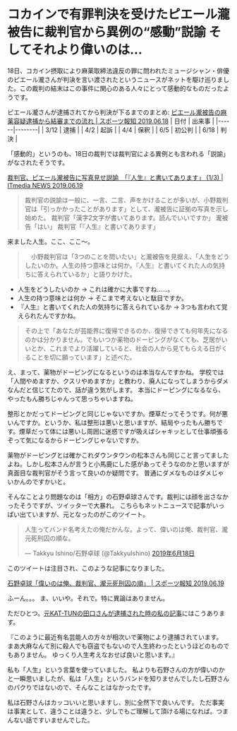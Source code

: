 # コカインで有罪判決を受けたピエール瀧被告に裁判官から異例の“感動”説諭 そしてそれより偉いのは…

18日、コカイン摂取により麻薬取締法違反の罪に問われたミュージシャン・俳優のピエール瀧さんが判決を言い渡されたというニュースがネットを駆け巡りました。この裁判の結末はこの事件に関心のある人々にとって感動的なものだったようです。

ピエール瀧さんが逮捕されてから判決が下るまでのまとめ:
[ピエール瀧被告の麻薬容疑逮捕から結審までの流れ | スポーツ報知 2019.06.18](https://www.nikkansports.com/entertainment/news/201906180000812.html)
| 日付 | 出来事 |
|------|--------|
| 3/12 | 逮捕   |
| 4/2  | 起訴   |
| 4/4  | 保釈   |
| 6/5  | 初公判 |
| 6/18 | 判決   |

「感動的」というのも、18日の裁判では裁判官による異例とも言われる「説諭」がなされたそうです。

[裁判官、ピエール瀧被告に写真見せ説諭　「『人生』と書いてあります」 (1/3) | ITmedia NEWS 2019.06.19](https://www.itmedia.co.jp/news/articles/1906/19/news059.html)

> 裁判官の説諭は一般に、一言、二言、声をかけることが多いが、小野裁判官は「引っかかったことがあります」として、瀧被告に証拠の写真を示し始めた。
> 裁判官「漢字2文字が書いてあります。読んでいいですか」
> 瀧被告「はい」
> 裁判官「『人生』と書いてあります」

来ました人生。ここ、ここ〜。

> 　小野裁判官は「3つのことを問いたい」と瀧被告を見据え、「人生をどうしたいのか。人生の持つ意味とは何か。『人生』と書いてくれた人の気持ちに答えられているか」と語りかけた。

* 人生をどうしたいのか → これは確かに大事ですね……。
* 人生の持つ意味とは何か → そこまで考えないと駄目ですか。
* 『人生』と書いてくれた人の気持ちに答えられているか → 3つも言われて覚えられたんですかね。

> その上で「あなたが芸能界に復帰できるのか、復帰できても何年先になるのかは分かりません。でもいつか薬物のドーピングがなくても、芝居がいいとか、これまでより活躍していると、社会の人から見てもらえる日がくることを切に願っています」と述べた。

え、まって、薬物がドーピングになるというのは本当なんですかね。
学校では「人間やめますか、クスリやめますか」と教わり、廃人になってしまうからダメなんだと信じてたので、話が違う気がします。
本当にドーピングになるなら、やったもん勝ちじゃんって思っちゃいますね。

整形とかだってドーピングと同じじゃないですか。煙草だってそうです。何が悪いんですか。というか、私は整形は悪いと思いますが、結局やったもん勝ちです。煙草だって体には悪いし周囲に迷惑ですが吸えばシャキッとして仕事頑張るぞって気になるからドーピングじゃないですか。

薬物がドーピングとは確かこれダウンタウンの松本さんも同じこと言ってましたよね。しかし松本さんが言うと小馬鹿にした感があってそうなのかと思いますが真面目な裁判官がそう言って良いのか疑問です。
普通にダメなものはダメじゃいかんのですかいと。

そんなことより問題なのは「相方」の石野卓球さんです。裁判には顔を出さなかったそうですが、ツイッターで大暴れ。
こちらもネットニュースで記事がいっぱい出ていますが、元となったのがこのツイート。

<blockquote class="twitter-tweet" data-lang="ja"><p lang="ja" dir="ltr">人生ってバンド名考えたの俺だかんな。よって、偉いのは俺、裁判官、瀧元死刑囚の順な。</p>&mdash; Takkyu Ishino/石野卓球 (@TakkyuIshino) <a href="https://twitter.com/TakkyuIshino/status/1140855951496568833?ref_src=twsrc%5Etfw">2019年6月18日</a></blockquote>
<script async src="https://platform.twitter.com/widgets.js" charset="utf-8"></script>

このツイートは注目され、このような記事になりました。

[石野卓球「偉いのは俺、裁判官、瀧元死刑囚の順」 | スポーツ報知 2019.06.19](https://hochi.news/articles/20190619-OHT1T50035.html)

ふーん。。。
ま、いいや。それで。特に異論はありません。

ただひとつ。[元KAT-TUNの田口さんが逮捕された時の私の記事](article.php?entry=misc/news/01_201906/003)にはこうあります。

『このように最近有名芸能人の方々が相次いで薬物により逮捕されています。
まあ大麻なんて別に殺人でも窃盗でもないので人生終わったというほどのものでもありません。
ゆっくり人生考えなおせば良いと思います。』

私も「人生」という言葉を使っていました。
私よりも石野さんの方が偉いのかと一瞬思いましたが、私は「人生」というバンドを知りませんでしたし石野さんのパクりではないので、そんなことはなかったです。

私は石野さんはカッコいいと思いますし、別に全然下で良いんです。
ただ事実は事実として、違うことは違うと、少しでもご理解して頂ける場になれば。つまんない話ですいませんでした。
